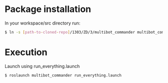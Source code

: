 # Package installation
In your workspace/src directory run:
```sh
$ ln -s [path-to-cloned-repo]/1303/ZD/3/multibot_commander multibot_commander
```
# Execution
Launch using run_everything.launch
```sh
$ roslaunch multibot_commander run_everything.launch
```
